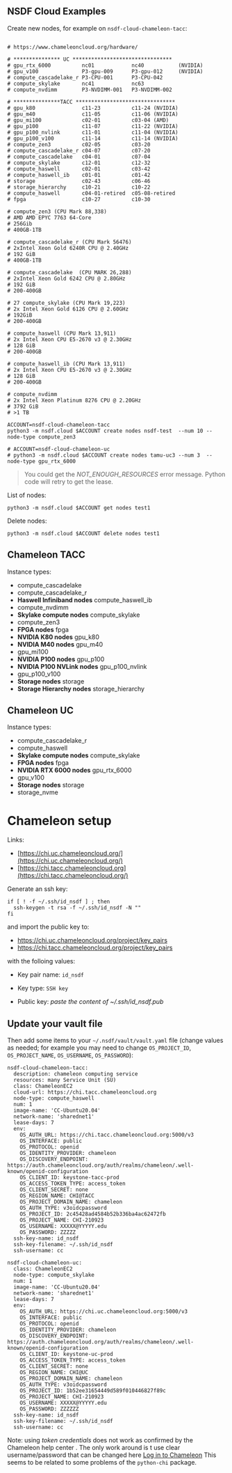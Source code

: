
## NSDF Cloud Examples

Create new nodes, for example on `nsdf-cloud-chameleon-tacc`:

```

# https://www.chameleoncloud.org/hardware/

# *************** UC ********************************
# gpu_rtx_6000          nc01            nc40           (NVIDIA)
# gpu_v100              P3-gpu-009      P3-gpu-012     (NVIDIA)
# compute_cascadelake_r P3-CPU-001      P3-CPU-042
# compute_skylake       nc41            nc63
# compute_nvdimm        P3-NVDIMM-001   P3-NVDIMM-002

# ***************TACC ********************************
# gpu_k80               c11-23          c11-24 (NVIDIA) 
# gpu_m40               c11-05          c11-06 (NVIDIA) 
# gpu_mi100             c02-01          c03-04 (AMD)
# gpu_p100              c11-07          c11-22 (NVIDIA) 
# gpu_p100_nvlink       c11-01          c11-04 (NVIDIA) 
# gpu_p100_v100         c11-14          c11-14 (NVIDIA) 
# compute_zen3          c02-05          c03-20
# compute_cascadelake_r c04-07          c07-20
# compute_cascadelake   c04-01          c07-04
# compute_skylake       c12-01          c12-32
# compute_haswell       c02-01          c03-42
# compute_haswell_ib    c01-01          c01-42
# storage               c02-43          c06-46
# storage_hierarchy     c10-21          c10-22
# compute_haswell       c04-01-retired  c05-08-retired
# fpga                  c10-27          c10-30

# compute_zen3 (CPU Mark 88,338)
# AMD AMD EPYC 7763 64-Core
# 256Gib
# 400GB-1TB

# compute_cascadelake_r (CPU Mark 56476)
# 2xIntel Xeon Gold 6240R CPU @ 2.40GHz
# 192 GiB
# 400GB-1TB

# compute_cascadelake  (CPU MARK 26,288)
# 2xIntel Xeon Gold 6242 CPU @ 2.80GHz
# 192 GiB
# 200-400GB

# 27 compute_skylake (CPU Mark 19,223)
# 2x Intel Xeon Gold 6126 CPU @ 2.60GHz
# 192GiB
# 200-400GB

# compute_haswell (CPU Mark 13,911)
# 2x Intel Xeon CPU E5-2670 v3 @ 2.30GHz
# 128 GiB
# 200-400GB

# compute_haswell_ib (CPU Mark 13,911)
# 2x Intel Xeon CPU E5-2670 v3 @ 2.30GHz
# 128 GiB
# 200-400GB

# compute_nvdimm
# 2x Intel Xeon Platinum 8276 CPU @ 2.20GHz
# 3792 GiB
# >1 TB

ACCOUNT=nsdf-cloud-chameleon-tacc
python3 -m nsdf.cloud $ACCOUNT create nodes nsdf-test  --num 10 --node-type compute_zen3

# ACCOUNT=nsdf-cloud-chameleon-uc
# python3 -m nsdf.cloud $ACCOUNT create nodes tamu-uc3 --num 3  --node-type gpu_rtx_6000
```

> You could get the *NOT_ENOUGH_RESOURCES* error message. Python code will retry to get the lease.

List of nodes:

```
python3 -m nsdf.cloud $ACCOUNT get nodes test1 
```

Delete nodes:

```
python3 -m nsdf.cloud $ACCOUNT delete nodes test1 
```

## Chameleon TACC

Instance types:

- compute_cascadelake
- compute_cascadelake_r
- **Haswell Infiniband nodes** compute_haswell_ib
- compute_nvdimm
- **Skylake compute nodes** compute_skylake
- compute_zen3
- **FPGA nodes** fpga
- **NVIDIA K80 nodes** gpu_k80
- **NVIDIA M40 nodes** gpu_m40
- gpu_mi100
- **NVIDIA P100 nodes** gpu_p100
- **NVIDIA P100 NVLink nodes** gpu_p100_nvlink
- gpu_p100_v100
- **Storage nodes** storage
- **Storage Hierarchy nodes** storage_hierarchy

## Chameleon UC

Instance types:

- compute_cascadelake_r
- compute_haswell
- **Skylake compute nodes** compute_skylake
- **FPGA nodes** fpga
- **NVIDIA RTX 6000 nodes** gpu_rtx_6000
- gpu_v100
- **Storage nodes** storage
- storage_nvme

# Chameleon setup

Links:

- [https://chi.uc.chameleoncloud.org/](https://chi.uc.chameleoncloud.org/)
- [https://chi.tacc.chameleoncloud.org](https://chi.tacc.chameleoncloud.org/)

Generate an ssh key:

```
if [ ! -f ~/.ssh/id_nsdf ] ; then
  ssh-keygen -t rsa -f ~/.ssh/id_nsdf -N ""
fi
```

 and import the public key to:

- https://chi.uc.chameleoncloud.org/project/key_pairs
- https://chi.tacc.chameleoncloud.org/project/key_pairs

with the folloing values:

- Key pair name: `id_nsdf`

- Key type: `SSH key`

- Public key: *paste the content of ~/.ssh/id_nsdf.pub*

## Update your vault file

Then add some items to your `~/.nsdf/vault/vault.yaml` file (change values as needed; for example you may need to change `OS_PROJECT_ID`, `OS_PROJECT_NAME`, `OS_USERNAME`, `OS_PASSWORD`):

```
nsdf-cloud-chameleon-tacc:
  description: chameleon computing service
  resources: many Service Unit (SU)
  class: ChameleonEC2
  cloud-url: https://chi.tacc.chameleoncloud.org
  node-type: compute_haswell
  num: 1
  image-name: 'CC-Ubuntu20.04'
  network-name: 'sharednet1'
  lease-days: 7
  env:
    OS_AUTH_URL: https://chi.tacc.chameleoncloud.org:5000/v3
    OS_INTERFACE: public
    OS_PROTOCOL: openid
    OS_IDENTITY_PROVIDER: chameleon
    OS_DISCOVERY_ENDPOINT: https://auth.chameleoncloud.org/auth/realms/chameleon/.well-known/openid-configuration
    OS_CLIENT_ID: keystone-tacc-prod
    OS_ACCESS_TOKEN_TYPE: access_token
    OS_CLIENT_SECRET: none
    OS_REGION_NAME: CHI@TACC
    OS_PROJECT_DOMAIN_NAME: chameleon
    OS_AUTH_TYPE: v3oidcpassword
    OS_PROJECT_ID: 2c45428ad4584b52b336ba4ac62472fb
    OS_PROJECT_NAME: CHI-210923
    OS_USERNAME: XXXXX@YYYYY.edu
    OS_PASSWORD: ZZZZZ
  ssh-key-name: id_nsdf
  ssh-key-filename: ~/.ssh/id_nsdf
  ssh-username: cc

nsdf-cloud-chameleon-uc:
  class: ChameleonEC2
  node-type: compute_skylake
  num: 1
  image-name: 'CC-Ubuntu20.04'
  network-name: 'sharednet1'
  lease-days: 7
  env:
    OS_AUTH_URL: https://chi.uc.chameleoncloud.org:5000/v3
    OS_INTERFACE: public
    OS_PROTOCOL: openid
    OS_IDENTITY_PROVIDER: chameleon
    OS_DISCOVERY_ENDPOINT: https://auth.chameleoncloud.org/auth/realms/chameleon/.well-known/openid-configuration
    OS_CLIENT_ID: keystone-uc-prod
    OS_ACCESS_TOKEN_TYPE: access_token
    OS_CLIENT_SECRET: none
    OS_REGION_NAME: CHI@UC
    OS_PROJECT_DOMAIN_NAME: chameleon
    OS_AUTH_TYPE: v3oidcpassword
    OS_PROJECT_ID: 1b52ee31654449d589f010446827f89c
    OS_PROJECT_NAME: CHI-210923
    OS_USERNAME: XXXXX@YYYYY.edu
    OS_PASSWORD: ZZZZZZ
  ssh-key-name: id_nsdf
  ssh-key-filename: ~/.ssh/id_nsdf
  ssh-username: cc
```

Note: using *token credentials* does not work as confirmed by the Chameleon help center . The only work around is t use clear username/password that can be changed here [Log in to Chameleon](https://auth.chameleoncloud.org/auth/realms/chameleon/account/password) This seems to be related to some problems of the `python-chi` package.
